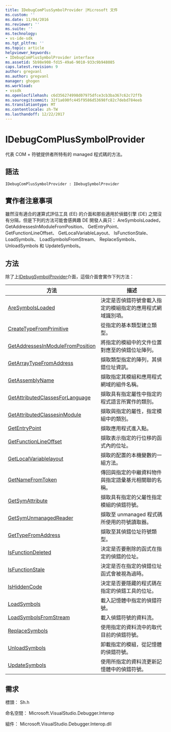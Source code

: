 ```yaml
---
title: IDebugComPlusSymbolProvider |Microsoft 文件
ms.custom: ''
ms.date: 11/04/2016
ms.reviewer: ''
ms.suite: ''
ms.technology:
- vs-ide-sdk
ms.tgt_pltfrm: ''
ms.topic: article
helpviewer_keywords:
- IDebugComPlusSymbolProvider interface
ms.assetid: 5b98e908-fd15-49a6-9010-933c9b948085
caps.latest.revision: 9
author: gregvanl
ms.author: gregvanl
manager: ghogen
ms.workload:
- vssdk
ms.openlocfilehash: c6d356274998d07975dfce3cb3ba367c62c72ffb
ms.sourcegitcommit: 32f1a690fc445f9586d53698fc82c7debd784eeb
ms.translationtype: MT
ms.contentlocale: zh-TW
ms.lasthandoff: 12/22/2017
---
```

# <a name="idebugcomplussymbolprovider"></a>IDebugComPlusSymbolProvider
代表 COM + 符號提供者所特有的 managed 程式碼的方法。  
  
## <a name="syntax"></a>語法  
  
```  
IDebugComPlusSymbolProvider : IDebugSymbolProvider  
```  
  
## <a name="notes-for-implementers"></a>實作者注意事項  
 雖然沒有適合的運算式評估工具 (EE) 的介面和那些適用於偵錯引擎 (DE) 之間沒有分隔，但是下列的方法可能會感興趣 DE 開發人員只： AreSymbolsLoaded，GetAddressesInModuleFromPosition、 GetEntryPoint、 GetFunctionLineOffset、 GetLocalVariableLayout、 IsFunctionStale、 LoadSymbols、 LoadSymbolsFromStream、 ReplaceSymbols、 UnloadSymbols 和 UpdateSymbols。  
  
## <a name="methods"></a>方法  
 除了上[IDebugSymbolProvider](../../../extensibility/debugger/reference/idebugsymbolprovider.md)介面，這個介面會實作下列方法：  
  
|方法|描述|  
|------------|-----------------|  
|[AreSymbolsLoaded](../../../extensibility/debugger/reference/idebugcomplussymbolprovider-aresymbolsloaded.md)|決定是否偵錯符號會載入指定的模組指定的應用程式網域識別項。|  
|[CreateTypeFromPrimitive](../../../extensibility/debugger/reference/idebugcomplussymbolprovider-createtypefromprimitive.md)|從指定的基本類型建立類型。|  
|[GetAddressesInModuleFromPosition](../../../extensibility/debugger/reference/idebugcomplussymbolprovider-getaddressesinmodulefromposition.md)|將指定的模組中的文件位置對應至的偵錯位址陣列。|  
|[GetArrayTypeFromAddress](../../../extensibility/debugger/reference/idebugcomplussymbolprovider-getarraytypefromaddress.md)|擷取類型指定的陣列，其偵錯位址資訊。|  
|[GetAssemblyName](../../../extensibility/debugger/reference/idebugcomplussymbolprovider-getassemblyname.md)|擷取指定其模組和應用程式網域的組件名稱。|  
|[GetAttributedClassesForLanguage](../../../extensibility/debugger/reference/idebugcomplussymbolprovider-getattributedclassesforlanguage.md)|擷取具有指定屬性中指定的程式語言所實作的類別。|  
|[GetAttributedClassesinModule](../../../extensibility/debugger/reference/idebugcomplussymbolprovider-getattributedclassesinmodule.md)|擷取與指定的屬性，指定模組中的類別。|  
|[GetEntryPoint](../../../extensibility/debugger/reference/idebugcomplussymbolprovider-getentrypoint.md)|擷取應用程式進入點。|  
|[GetFunctionLineOffset](../../../extensibility/debugger/reference/idebugcomplussymbolprovider-getfunctionlineoffset.md)|擷取表示指定的行位移的函式內的位址。|  
|[GetLocalVariablelayout](../../../extensibility/debugger/reference/idebugcomplussymbolprovider-getlocalvariablelayout.md)|擷取的配置的本機變數的一組方法。|  
|[GetNameFromToken](../../../extensibility/debugger/reference/idebugcomplussymbolprovider-getnamefromtoken.md)|傳回與指定的中繼資料物件與指定語彙基元相關聯的名稱。|  
|[GetSymAttribute](../../../extensibility/debugger/reference/idebugcomplussymbolprovider-getsymattribute.md)|擷取具有指定的父屬性指定模組的偵錯符號。|  
|[GetSymUnmanagedReader](../../../extensibility/debugger/reference/idebugcomplussymbolprovider-getsymunmanagedreader.md)|擷取至 unmanaged 程式碼所使用的符號讀取器。|  
|[GetTypeFromAddress](../../../extensibility/debugger/reference/idebugcomplussymbolprovider-gettypefromaddress.md)|擷取至其偵錯位址符號類型。|  
|[IsFunctionDeleted](../../../extensibility/debugger/reference/idebugcomplussymbolprovider-isfunctiondeleted.md)|決定是否要刪除的函式在指定的偵錯的位址。|  
|[IsFunctionStale](../../../extensibility/debugger/reference/idebugcomplussymbolprovider-isfunctionstale.md)|決定是否在指定的偵錯位址函式會被視為過時。|  
|[IsHiddenCode](../../../extensibility/debugger/reference/idebugcomplussymbolprovider-ishiddencode.md)|決定是否要隱藏的程式碼在指定的偵錯工具的位址。|  
|[LoadSymbols](../../../extensibility/debugger/reference/idebugcomplussymbolprovider-loadsymbols.md)|載入記憶體中指定的偵錯符號。|  
|[LoadSymbolsFromStream](../../../extensibility/debugger/reference/idebugcomplussymbolprovider-loadsymbolsfromstream.md)|載入偵錯符號的資料流。|  
|[ReplaceSymbols](../../../extensibility/debugger/reference/idebugcomplussymbolprovider-replacesymbols.md)|使用指定的資料流中的取代目前的偵錯符號。|  
|[UnloadSymbols](../../../extensibility/debugger/reference/idebugcomplussymbolprovider-unloadsymbols.md)|卸載指定的模組，從記憶體的偵錯符號。|  
|[UpdateSymbols](../../../extensibility/debugger/reference/idebugcomplussymbolprovider-updatesymbols.md)|使用所指定的資料流更新記憶體中的偵錯符號。|  
  
## <a name="requirements"></a>需求  
 標頭： Sh.h  
  
 命名空間： Microsoft.VisualStudio.Debugger.Interop  
  
 組件： Microsoft.VisualStudio.Debugger.Interop.dll
